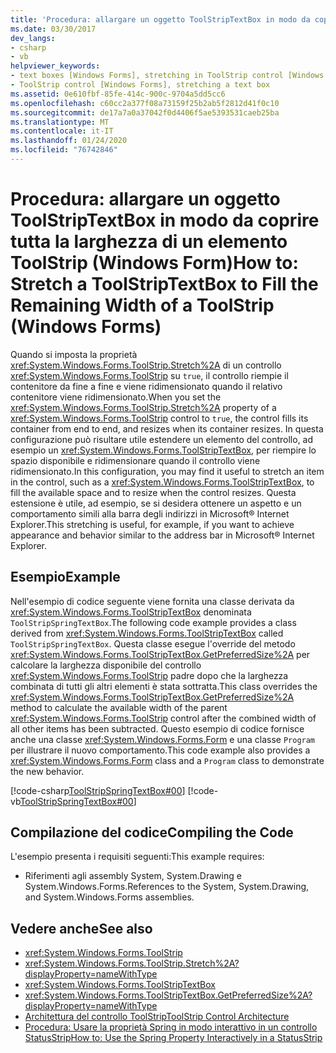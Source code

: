 ```yaml
---
title: 'Procedura: allargare un oggetto ToolStripTextBox in modo da coprire tutta la larghezza di un elemento ToolStrip'
ms.date: 03/30/2017
dev_langs:
- csharp
- vb
helpviewer_keywords:
- text boxes [Windows Forms], stretching in ToolStrip control [Windows Forms]
- ToolStrip control [Windows Forms], stretching a text box
ms.assetid: 0e610fbf-85fe-414c-900c-9704a5dd5cc6
ms.openlocfilehash: c60cc2a377f08a73159f25b2ab5f2812d41f0c10
ms.sourcegitcommit: de17a7a0a37042f0d4406f5ae5393531caeb25ba
ms.translationtype: MT
ms.contentlocale: it-IT
ms.lasthandoff: 01/24/2020
ms.locfileid: "76742846"
---
```

# <a name="how-to-stretch-a-toolstriptextbox-to-fill-the-remaining-width-of-a-toolstrip-windows-forms"></a><span data-ttu-id="3359c-102">Procedura: allargare un oggetto ToolStripTextBox in modo da coprire tutta la larghezza di un elemento ToolStrip (Windows Form)</span><span class="sxs-lookup"><span data-stu-id="3359c-102">How to: Stretch a ToolStripTextBox to Fill the Remaining Width of a ToolStrip (Windows Forms)</span></span>
<span data-ttu-id="3359c-103">Quando si imposta la proprietà <xref:System.Windows.Forms.ToolStrip.Stretch%2A> di un controllo <xref:System.Windows.Forms.ToolStrip> su `true`, il controllo riempie il contenitore da fine a fine e viene ridimensionato quando il relativo contenitore viene ridimensionato.</span><span class="sxs-lookup"><span data-stu-id="3359c-103">When you set the <xref:System.Windows.Forms.ToolStrip.Stretch%2A> property of a <xref:System.Windows.Forms.ToolStrip> control to `true`, the control fills its container from end to end, and resizes when its container resizes.</span></span> <span data-ttu-id="3359c-104">In questa configurazione può risultare utile estendere un elemento del controllo, ad esempio un <xref:System.Windows.Forms.ToolStripTextBox>, per riempire lo spazio disponibile e ridimensionare quando il controllo viene ridimensionato.</span><span class="sxs-lookup"><span data-stu-id="3359c-104">In this configuration, you may find it useful to stretch an item in the control, such as a <xref:System.Windows.Forms.ToolStripTextBox>, to fill the available space and to resize when the control resizes.</span></span> <span data-ttu-id="3359c-105">Questa estensione è utile, ad esempio, se si desidera ottenere un aspetto e un comportamento simili alla barra degli indirizzi in Microsoft® Internet Explorer.</span><span class="sxs-lookup"><span data-stu-id="3359c-105">This stretching is useful, for example, if you want to achieve appearance and behavior similar to the address bar in Microsoft® Internet Explorer.</span></span>  
  
## <a name="example"></a><span data-ttu-id="3359c-106">Esempio</span><span class="sxs-lookup"><span data-stu-id="3359c-106">Example</span></span>  
 <span data-ttu-id="3359c-107">Nell'esempio di codice seguente viene fornita una classe derivata da <xref:System.Windows.Forms.ToolStripTextBox> denominata `ToolStripSpringTextBox`.</span><span class="sxs-lookup"><span data-stu-id="3359c-107">The following code example provides a class derived from <xref:System.Windows.Forms.ToolStripTextBox> called `ToolStripSpringTextBox`.</span></span> <span data-ttu-id="3359c-108">Questa classe esegue l'override del metodo <xref:System.Windows.Forms.ToolStripTextBox.GetPreferredSize%2A> per calcolare la larghezza disponibile del controllo <xref:System.Windows.Forms.ToolStrip> padre dopo che la larghezza combinata di tutti gli altri elementi è stata sottratta.</span><span class="sxs-lookup"><span data-stu-id="3359c-108">This class overrides the <xref:System.Windows.Forms.ToolStripTextBox.GetPreferredSize%2A> method to calculate the available width of the parent <xref:System.Windows.Forms.ToolStrip> control after the combined width of all other items has been subtracted.</span></span> <span data-ttu-id="3359c-109">Questo esempio di codice fornisce anche una classe <xref:System.Windows.Forms.Form> e una classe `Program` per illustrare il nuovo comportamento.</span><span class="sxs-lookup"><span data-stu-id="3359c-109">This code example also provides a <xref:System.Windows.Forms.Form> class and a `Program` class to demonstrate the new behavior.</span></span>  
  
 [!code-csharp[ToolStripSpringTextBox#00](~/samples/snippets/csharp/VS_Snippets_Winforms/ToolStripSpringTextBox/cs/ToolStripSpringTextBox.cs#00)]
 [!code-vb[ToolStripSpringTextBox#00](~/samples/snippets/visualbasic/VS_Snippets_Winforms/ToolStripSpringTextBox/vb/ToolStripSpringTextBox.vb#00)]  
  
## <a name="compiling-the-code"></a><span data-ttu-id="3359c-110">Compilazione del codice</span><span class="sxs-lookup"><span data-stu-id="3359c-110">Compiling the Code</span></span>  
 <span data-ttu-id="3359c-111">L'esempio presenta i requisiti seguenti:</span><span class="sxs-lookup"><span data-stu-id="3359c-111">This example requires:</span></span>  
  
- <span data-ttu-id="3359c-112">Riferimenti agli assembly System, System.Drawing e System.Windows.Forms.</span><span class="sxs-lookup"><span data-stu-id="3359c-112">References to the System, System.Drawing, and System.Windows.Forms assemblies.</span></span>  
  
## <a name="see-also"></a><span data-ttu-id="3359c-113">Vedere anche</span><span class="sxs-lookup"><span data-stu-id="3359c-113">See also</span></span>

- <xref:System.Windows.Forms.ToolStrip>
- <xref:System.Windows.Forms.ToolStrip.Stretch%2A?displayProperty=nameWithType>
- <xref:System.Windows.Forms.ToolStripTextBox>
- <xref:System.Windows.Forms.ToolStripTextBox.GetPreferredSize%2A?displayProperty=nameWithType>
- [<span data-ttu-id="3359c-114">Architettura del controllo ToolStrip</span><span class="sxs-lookup"><span data-stu-id="3359c-114">ToolStrip Control Architecture</span></span>](toolstrip-control-architecture.md)
- [<span data-ttu-id="3359c-115">Procedura: Usare la proprietà Spring in modo interattivo in un controllo StatusStrip</span><span class="sxs-lookup"><span data-stu-id="3359c-115">How to: Use the Spring Property Interactively in a StatusStrip</span></span>](how-to-use-the-spring-property-interactively-in-a-statusstrip.md)
